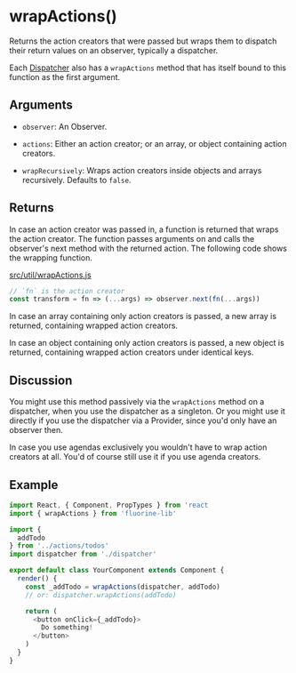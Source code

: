 # wrapActions()

Returns the action creators that were passed but wraps them to dispatch
their return values on an observer, typically a dispatcher.

Each [Dispatcher](dispatcher.md) also has a `wrapActions` method that
has itself bound to this function as the first argument.

## Arguments

- `observer`: An Observer.

- `actions`: Either an action creator; or an array, or object containing
  action creators.

- `wrapRecursively`: Wraps action creators inside objects and arrays recursively.
  Defaults to `false`.

## Returns

In case an action creator was passed in, a function is returned that wraps the
action creator. The function passes arguments on and calls the observer's
next method with the returned action. The following code shows the wrapping
function.

[src/util/wrapActions.js](https://github.com/philpl/fluorine/blob/master/src/util/wrapActions.js#L7)

```js
// `fn` is the action creator
const transform = fn => (...args) => observer.next(fn(...args))
```

In case an array containing only action creators is passed, a new array is
returned, containing wrapped action creators.

In case an object containing only action creators is passed, a new object is
returned, containing wrapped action creators under identical keys.

## Discussion

You might use this method passively via the `wrapActions` method on a
dispatcher, when you use the dispatcher as a singleton. Or you might use
it directly if you use the dispatcher via a Provider, since you'd only
have an observer then.

In case you use agendas exclusively you wouldn't have to wrap action creators
at all. You'd of course still use it if you use agenda creators.

## Example

```js
import React, { Component, PropTypes } from 'react
import { wrapActions } from 'fluorine-lib'

import {
  addTodo
} from '../actions/todos'
import dispatcher from './dispatcher'

export default class YourComponent extends Component {
  render() {
    const _addTodo = wrapActions(dispatcher, addTodo)
    // or: dispatcher.wrapActions(addTodo)

    return (
      <button onClick={_addTodo}>
        Do something!
      </button>
    )
  }
}
```

